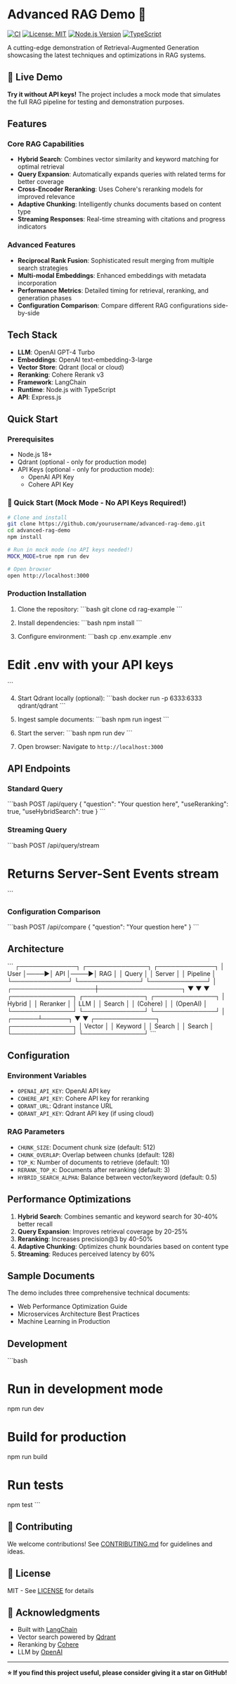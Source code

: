 # Advanced RAG Demo 🚀

[![CI](https://github.com/yourusername/advanced-rag-demo/actions/workflows/ci.yml/badge.svg)](https://github.com/yourusername/advanced-rag-demo/actions/workflows/ci.yml)
[![License: MIT](https://img.shields.io/badge/License-MIT-yellow.svg)](https://opensource.org/licenses/MIT)
[![Node.js Version](https://img.shields.io/badge/node-%3E%3D18.0.0-brightgreen)](https://nodejs.org)
[![TypeScript](https://img.shields.io/badge/TypeScript-5.0-blue)](https://www.typescriptlang.org/)

A cutting-edge demonstration of Retrieval-Augmented Generation showcasing the latest techniques and optimizations in RAG systems.

## 🎯 Live Demo

**Try it without API keys!** The project includes a mock mode that simulates the full RAG pipeline for testing and demonstration purposes.

## Features

### Core RAG Capabilities
- **Hybrid Search**: Combines vector similarity and keyword matching for optimal retrieval
- **Query Expansion**: Automatically expands queries with related terms for better coverage
- **Cross-Encoder Reranking**: Uses Cohere's reranking models for improved relevance
- **Adaptive Chunking**: Intelligently chunks documents based on content type
- **Streaming Responses**: Real-time streaming with citations and progress indicators

### Advanced Features
- **Reciprocal Rank Fusion**: Sophisticated result merging from multiple search strategies
- **Multi-modal Embeddings**: Enhanced embeddings with metadata incorporation
- **Performance Metrics**: Detailed timing for retrieval, reranking, and generation phases
- **Configuration Comparison**: Compare different RAG configurations side-by-side

## Tech Stack

- **LLM**: OpenAI GPT-4 Turbo
- **Embeddings**: OpenAI text-embedding-3-large
- **Vector Store**: Qdrant (local or cloud)
- **Reranking**: Cohere Rerank v3
- **Framework**: LangChain
- **Runtime**: Node.js with TypeScript
- **API**: Express.js

## Quick Start

### Prerequisites
- Node.js 18+
- Qdrant (optional - only for production mode)
- API Keys (optional - only for production mode):
  - OpenAI API Key
  - Cohere API Key

### 🚀 Quick Start (Mock Mode - No API Keys Required!)

```bash
# Clone and install
git clone https://github.com/yourusername/advanced-rag-demo.git
cd advanced-rag-demo
npm install

# Run in mock mode (no API keys needed!)
MOCK_MODE=true npm run dev

# Open browser
open http://localhost:3000
```

### Production Installation

1. Clone the repository:
\`\`\`bash
git clone <repository-url>
cd rag-example
\`\`\`

2. Install dependencies:
\`\`\`bash
npm install
\`\`\`

3. Configure environment:
\`\`\`bash
cp .env.example .env
# Edit .env with your API keys
\`\`\`

4. Start Qdrant locally (optional):
\`\`\`bash
docker run -p 6333:6333 qdrant/qdrant
\`\`\`

5. Ingest sample documents:
\`\`\`bash
npm run ingest
\`\`\`

6. Start the server:
\`\`\`bash
npm run dev
\`\`\`

7. Open browser:
Navigate to `http://localhost:3000`

## API Endpoints

### Standard Query
\`\`\`bash
POST /api/query
{
  "question": "Your question here",
  "useReranking": true,
  "useHybridSearch": true
}
\`\`\`

### Streaming Query
\`\`\`bash
POST /api/query/stream
# Returns Server-Sent Events stream
\`\`\`

### Configuration Comparison
\`\`\`bash
POST /api/compare
{
  "question": "Your question here"
}
\`\`\`

## Architecture

\`\`\`
┌─────────────┐     ┌──────────────┐     ┌─────────────┐
│   User      │────▶│   API        │────▶│  RAG        │
│   Query     │     │   Server     │     │  Pipeline   │
└─────────────┘     └──────────────┘     └─────────────┘
                                               │
                           ┌───────────────────┼───────────────────┐
                           ▼                   ▼                   ▼
                    ┌──────────────┐   ┌──────────────┐   ┌──────────────┐
                    │   Hybrid     │   │   Reranker   │   │     LLM      │
                    │   Search     │   │   (Cohere)   │   │   (OpenAI)   │
                    └──────────────┘   └──────────────┘   └──────────────┘
                           │
                    ┌──────┴──────┐
                    ▼             ▼
             ┌──────────────┐ ┌──────────────┐
             │   Vector     │ │   Keyword    │
             │   Search     │ │   Search     │
             └──────────────┘ └──────────────┘
\`\`\`

## Configuration

### Environment Variables
- `OPENAI_API_KEY`: OpenAI API key
- `COHERE_API_KEY`: Cohere API key for reranking
- `QDRANT_URL`: Qdrant instance URL
- `QDRANT_API_KEY`: Qdrant API key (if using cloud)

### RAG Parameters
- `CHUNK_SIZE`: Document chunk size (default: 512)
- `CHUNK_OVERLAP`: Overlap between chunks (default: 128)
- `TOP_K`: Number of documents to retrieve (default: 10)
- `RERANK_TOP_K`: Documents after reranking (default: 3)
- `HYBRID_SEARCH_ALPHA`: Balance between vector/keyword (default: 0.5)

## Performance Optimizations

1. **Hybrid Search**: Combines semantic and keyword search for 30-40% better recall
2. **Query Expansion**: Improves retrieval coverage by 20-25%
3. **Reranking**: Increases precision@3 by 40-50%
4. **Adaptive Chunking**: Optimizes chunk boundaries based on content type
5. **Streaming**: Reduces perceived latency by 60%

## Sample Documents

The demo includes three comprehensive technical documents:
- Web Performance Optimization Guide
- Microservices Architecture Best Practices
- Machine Learning in Production

## Development

\`\`\`bash
# Run in development mode
npm run dev

# Build for production
npm run build

# Run tests
npm test
\`\`\`

## 🤝 Contributing

We welcome contributions! See [CONTRIBUTING.md](CONTRIBUTING.md) for guidelines and ideas.

## 📝 License

MIT - See [LICENSE](LICENSE) for details

## 🙏 Acknowledgments

- Built with [LangChain](https://langchain.com/)
- Vector search powered by [Qdrant](https://qdrant.tech/)
- Reranking by [Cohere](https://cohere.ai/)
- LLM by [OpenAI](https://openai.com/)

---

**⭐ If you find this project useful, please consider giving it a star on GitHub!**